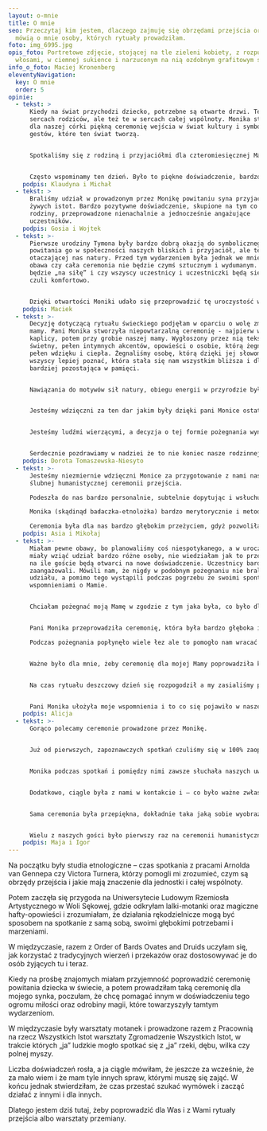 ```yaml
---
layout: o-mnie
title: O mnie
seo: Przeczytaj kim jestem, dlaczego zajmuję się obrzędami przejścia oraz co
  mówią o mnie osoby, których rytuały prowadziłam.
foto: img_6995.jpg
opis_foto: Portretowe zdjęcie, stojącej na tle zieleni kobiety, z rozpuszczonymi
  włosami, w ciemnej sukience i narzuconym na nią ozdobnym grafitowym szalu.
info_o_foto: Maciej Kronenberg
eleventyNavigation:
  key: O mnie
  order: 5
opinie:
  - tekst: >
      Kiedy na świat przychodzi dziecko, potrzebne są otwarte drzwi. Te w
      sercach rodziców, ale też te w sercach całej wspólnoty. Monika stworzyła
      dla naszej córki piękną ceremonię wejścia w świat kultury i symbolicznych
      gestów, które ten świat tworzą.    


      Spotkaliśmy się z rodziną i przyjaciółmi dla czteromiesięcznej Matyldy, by razem sądzić ziarno nowego życia. Każdy z gości miał możliwość zrobić dla M. motankę. Życzenia gości mogły zmaterializować się w symbolicznych skarbach, w które zostały wyposażone motanki. Mamy je wszystkie, czekają na jej 18 urodziny.


      Często wspominamy ten dzień. Było to piękne doświadczenie, bardzo nam potrzebne. Dało nam przestrzeń do wspólnego radowania się. Matylda, dziś ośmioletnia, lubi nasze opowieści o tym wydarzeniu, ogląda zdjęcia no i oczywiście szuka po domu motanek.
    podpis: Klaudyna i Michał
  - tekst: >
      Braliśmy udział w prowadzonym przez Monikę powitaniu syna przyjaciół wśród
      żywych istot. Bardzo pozytywne doświadczenie, skupione na tym co ważne dla
      rodziny, przeprowadzone nienachalnie a jednocześnie angażujące
      uczestników.
    podpis: Gosia i Wojtek
  - tekst: >-
      Pierwsze urodziny Tymona były bardzo dobrą okazją do symbolicznego
      powitania go w społeczności naszych bliskich i przyjaciół, ale też
      otaczającej nas natury. Przed tym wydarzeniem była jednak we mnie spora
      obawa czy cała ceremonia nie będzie czymś sztucznym i wydumanym. Czy nie
      będzie „na siłę” i czy wszyscy uczestnicy i uczestniczki będą się na niej
      czuli komfortowo.


      Dzięki otwartości Moniki udało się przeprowadzić tę uroczystość w sposób łączący swobodę i radość z czymś głębszym, poważniejszym. Był piknik na łące, były życzenia spisane na wielkim arkuszu papieru, które dziś wiszą nad łóżkiem Tymona przypominając nam o tym wydarzeniu. Było też sadzenie drzew, dzięki czemu podczas spacerów mamy okazję obserwować jak rosną one razem z naszym synem.
    podpis: Maciek
  - tekst: >-
      Decyzję dotyczącą rytuału świeckiego podjęłam w oparciu o wolę zmarłej
      mamy. Pani Monika stworzyła niepowtarzalną ceremonię - najpierw wewnątrz
      kaplicy, potem przy grobie naszej mamy. Wygłoszony przez nią tekst był
      świetny, pełen intymnych akcentów, opowieści o osobie, którą żegnamy,
      pełen wdzięku i ciepła. Żegnaliśmy osobę, którą dzięki jej słowom mogliśmy
      wszyscy lepiej poznać, która stała się nam wszystkim bliższa i dlatego tym
      bardziej pozostająca w pamięci.


      Nawiązania do motywów sił natury, obiegu energii w przyrodzie były pełne wyobraźni i nadziei. Jeżeli kiedyś będę odchodzić - tak właśnie chciałabym być zapamiętana i oddana siłom natury.


      Jesteśmy wdzięczni za ten dar jakim były dzięki pani Monice ostatnie chwile z mamą - zwieńczone muzyką i słowami tak dodającymi światła w sercu. 


      Jesteśmy ludźmi wierzącymi, a decyzja o tej formie pożegnania wynikała z motywów zupełnie innych niż chęć odwrócenia się od Boga. Bóg-Uniwersum był obecny podczas ceremonii i we wspomnieniach i we wspaniałym nawiązaniu do tego, że wszystko jest energią i wraca do swojego źródła. Bardzo dziękujemy za to, co pani Monika wyczarowała: z naszej pamięci, z letniego popołudnia ze śpiewu ptaków i pełnych ciepła słów, które pozostaną z nami.


      Serdecznie pozdrawiamy w nadziei że to nie koniec nasze rodzinnej historii.
    podpis: Dorota Tomaszewska-Niesyto
  - tekst: >-
      Jesteśmy niezmiernie wdzięczni Monice za przygotowanie z nami naszej
      ślubnej humanistycznej ceremonii przejścia.

      Podeszła do nas bardzo personalnie, subtelnie dopytując i wsłuchując się w historię naszej miłości, nasze korzenie i wartości.

      Monika (skądinąd badaczka-etnolożka) bardzo merytorycznie i metodycznie przeprowadzała nas przez proces twórczo-przygotowawczy, dając nam jednocześnie sporo przestrzeni i zrozumienia w burzliwym dla nas okresie organizacyjnym.

      Ceremonia była dla nas bardzo głębokim przeżyciem, gdyż pozwoliła nam ubrać w gesty i rytuały nasze wartości, uczucia i intencje, znajdując adekwatną formę i odpowiedź na nasze duchowe potrzeby w tym ważnym momencie naszego życia.
    podpis: Asia i Mikołaj
  - tekst: >-
      Miałam pewne obawy, bo planowaliśmy coś niespotykanego, a w uroczystości
      miały wziąć udział bardzo różne osoby, nie wiedziałam jak to przebiegnie i
      na ile goście będą otwarci na nowe doświadczenie. Uczestnicy bardzo się
      zaangażowali. Mówili nam, że nigdy w podobnym pożegnaniu nie brali
      udziału, a pomimo tego wystąpili podczas pogrzebu ze swoimi spontanicznymi
      wspomnieniami o Mamie.


      Chciałam pożegnać moją Mamę w zgodzie z tym jaka była, co było dla Niej ważne, bardzo chciałam, żeby uroczystość była przeprowadzona przez osobę, która się w nią zaangażuje, zależało mi na tym, żeby to było prawdziwe pożegnanie a nie kilka formułek.


      Pani Monika przeprowadziła ceremonię, która była bardzo głęboka i poruszająca, uwolniła emocje i pani Monika nas przez nie prowadziła.

      Podczas pożegnania popłynęło wiele łez ale to pomogło nam wracać do siebie z uczuciem, że energia Mamy jest z nami, teraz w inny sposób.


      Ważne było dla mnie, żeby ceremonię dla mojej Mamy poprowadziła kobieta, tak podpowiedziała mi intuicja i rzeczywiście było coś niesamowitego w tym jak pani Monika w swojej delikatności, w ciemnej, stonowanej sukni i długim warkoczu prowadzi tę ceremonię spokojna i charyzmatyczna.


      Na czas rytuału deszczowy dzień się rozpogodził a my zasialiśmy polne kwiaty, które teraz rosną na grobie Mamy.


      Pani Monika ułożyła moje wspomnienia i to co się pojawiło w naszej rozmowie przed uroczystością w piękną opowieść, niesamowicie wzruszającą i dającą otuchę. Minęło sporo czasu, a ta opowieść nadal do mnie wraca."
    podpis: Alicja
  - tekst: >-
      Gorąco polecamy ceremonie prowadzone przez Monikę.


      Już od pierwszych, zapoznawczych spotkań czuliśmy się w 100% zaopiekowani i wiedzieliśmy, że jesteśmy w dobrych rękach.


      Monika podczas spotkań i pomiędzy nimi zawsze słuchała naszych uwag, proponowała wiele rzeczy tak, żebyśmy mogli sami wybrać, co oddaje nasz charakter i co chcielibyśmy mieć na naszej ceremonii.


      Dodatkowo, ciągle była z nami w kontakcie i – co było ważne zwłaszcza w przedślubnym wirze przygotowań, przypominała nam o wielu kwestiach związanych z ceremonią, które po prostu wylatywały nam z głowy.


      Sama ceremonia była przepiękna, dokładnie taka jaką sobie wyobrażaliśmy! 


      Wielu z naszych gości było pierwszy raz na ceremonii humanistycznej – niektórzy byli sceptyczni ze względu na brak ślubu kościelnego, a mimo to po ceremonii słyszeliśmy same miłe słowa – chwalili cały nastrój ceremonii, przemówienia i fakt, że była bardzo spersonalizowana.
    podpis: Maja i Igor
---
```

Na początku były studia etnologiczne – czas spotkania z pracami Arnolda van Gennepa czy Victora Turnera, którzy pomogli mi zrozumieć, czym są obrzędy przejścia i jakie mają znaczenie dla jednostki i całej wspólnoty.

Potem zaczęła się przygoda na Uniwersytecie Ludowym Rzemiosła Artystycznego w Woli Sękowej, gdzie odkryłam lalki-motanki oraz magiczne hafty-opowieści i zrozumiałam, że działania rękodzielnicze mogą być sposobem na spotkanie z samą sobą, swoimi głębokimi potrzebami i marzeniami.

W międzyczasie, razem z Order of Bards Ovates and Druids uczyłam się, jak korzystać z tradycyjnych wierzeń i przekazów oraz dostosowywać je do osób żyjących tu i teraz.

Kiedy na prośbę znajomych miałam przyjemność poprowadzić ceremonię powitania dziecka w świecie, a potem prowadziłam taką ceremonię dla mojego synka, poczułam, że chcę pomagać innym w doświadczeniu tego ogromu miłości oraz odrobiny magii, które towarzyszyły tamtym wydarzeniom.

W międzyczasie były warsztaty motanek i prowadzone razem z Pracownią na rzecz Wszystkich Istot warsztaty Zgromadzenie Wszystkich Istot, w trakcie których „ja” ludzkie mogło spotkać się z „ja” rzeki, dębu, wilka czy polnej myszy.

Liczba doświadczeń rosła, a ja ciągle mówiłam, że jeszcze za wcześnie, że za mało wiem i że mam tyle innych spraw, którymi muszę się zająć. 
W końcu jednak stwierdziłam, że czas przestać szukać wymówek i zacząć działać z innymi i dla innych.

Dlatego jestem dziś tutaj, żeby poprowadzić dla Was i z Wami rytuały przejścia albo warsztaty przemiany.